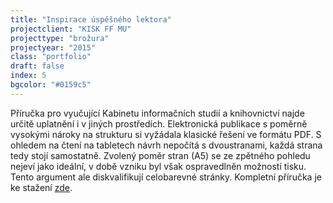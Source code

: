 ```yaml
---
title: "Inspirace úspěšného lektora"
projectclient: "KISK FF MU"
projecttype: "brožura"
projectyear: "2015"
class: "portfolio"
draft: false
index: 5
bgcolor: "#0159c5"
---
```



Příručka pro vyučující Kabinetu informačních studií a knihovnictví najde určitě uplatnění i v jiných prostředích. Elektronická publikace s poměrně vysokými nároky na strukturu si vyžádala klasické řešení ve formátu PDF. S ohledem na čtení na tabletech návrh nepočítá s dvoustranami, každá strana tedy stojí samostatně. Zvolený poměr stran (A5) se ze zpětného pohledu nejeví jako ideální, v době vzniku byl však ospravedlněn možností tisku. Tento argument ale diskvalifikují celobarevné stránky. Kompletní příručka je ke stažení [zde](http://eknihy.knihovna.cz/kniha/inspirace-uspesneho-lektora).